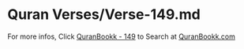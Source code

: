 # Quran Verses/Verse-149.md 

For more infos, Click [QuranBookk - 149](https://www.quranbookk.com/quran/search?q=149) to Search at [QuranBookk.com](http://quranbookk.com/)